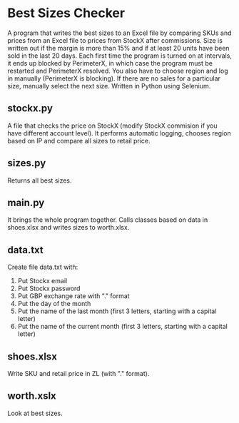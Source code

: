 # Best Sizes Checker
A program that writes the best sizes to an Excel file by comparing SKUs and prices from an Excel file to prices from StockX after commissions. Size is written out if the margin is more than 15% and if at least 20 units have been sold in the last 20 days.</b>
Each first time the program is turned on at intervals, it ends up blocked by PerimeterX, in which case the program must be restarted and PerimeterX resolved. You also have to choose region and log in manually (PerimeterX is blocking).</b>
If there are no sales for a particular size, manually select the next size. </b>
Written in Python using Selenium.

## stockx.py
A file that checks the price on StockX (modify StockX commision if you have different account level). It performs automatic logging, chooses region based on IP and compare all sizes to retail price.

## sizes.py
Returns all best sizes.

## main.py
It brings the whole program together. Calls classes based on data in shoes.xlsx and writes sizes to worth.xlsx.

## data.txt
Create file data.txt with:
1. Put Stockx email
2. Put Stockx password
3. Put GBP exchange rate with "." format
4. Put the day of the month
5. Put the name of the last month (first 3 letters, starting with a capital letter)
6. Put the name of the current month (first 3 letters, starting with a capital letter)

## shoes.xlsx
Write SKU and retail price in ZL (with "." format).

## worth.xslx
Look at best sizes.
